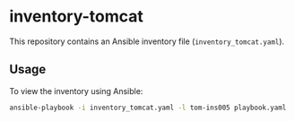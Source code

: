 # inventory-tomcat

This repository contains an Ansible inventory file (`inventory_tomcat.yaml`).
## Usage

To view the inventory using Ansible:

```bash
ansible-playbook -i inventory_tomcat.yaml -l tom-ins005 playbook.yaml
```
